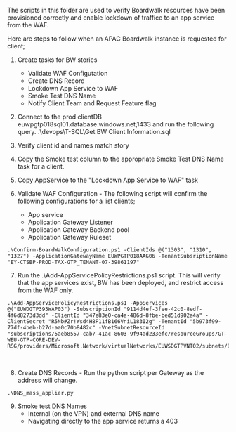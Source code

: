 
The scripts in this folder are used to verify Boardwalk resources have been provisioned correctly and enable lockdown of traffice to an app service from the WAF.

Here are steps to follow when an APAC Boardwalk instance is requested for client;

1. Create tasks for BW stories
    * Validate WAF Configutation
    * Create DNS Record
    * Lockdown App Service to WAF
    * Smoke Test DNS Name
    * Notify Client Team and Request Feature flag

2. Connect to the prod clientDB euwpgtp018sql01.database.windows.net,1433 and run the following query. .\devops\T-SQL\Get BW Client Information.sql

3. Verify client id and names match story

4. Copy the Smoke test column to the appropriate Smoke Test DNS Name task for a client.

5. Copy AppService to the "Lockdown App Service to WAF" task

6. Validate WAF Configuration - The following script will confirm the following configurations for a list clients;
    * App service
    * Application Gateway Listener
    * Application Gateway Backend pool
    * Application Gateway Ruleset
 

~~~
.\Confirm-BoardWalkConfiguration.ps1 -ClientIds @("1303", "1310", "1327") -ApplicationGatewayName EUWPGTP018AAG06 -TenantSubsriptionName "EY-CTSBP-PROD-TAX-GTP_TENANT-07-39861197"
~~~

7. Run the .\Add-AppServicePolicyRestrictions.ps1 script. This will verify that the app services exist, BW has been deployed, and restrict access from the WAF only.

~~~ 
.\Add-AppServicePolicyRestrictions.ps1 -AppServices @("EUWDGTP395WAP03") -SubscriptionId "9114d4ef-3fee-42c0-8edf-4f6d8273d3dd" -ClientId "347e83e0-ca4a-486d-8fbe-bed51d902a4a" -ClientSecret "R5Nb#Zr!Wsd4H8P11fB166VniL183I2g" -TenantId "5b973f99-77df-4beb-b27d-aa0c70b8482c" -VnetSubnetResourceId "subscriptions/5aeb8557-cab7-41ac-8603-9f94ad233efc/resourceGroups/GT-WEU-GTP-CORE-DEV-RSG/providers/Microsoft.Network/virtualNetworks/EUWSDGTPVNT02/subnets/EUWDGTP005SBN02"

~~~
 

8. Create DNS Records - Run the python script per Gateway as the address will change. 

~~~
.\DNS_mass_applier.py
~~~

9. Smoke test DNS Names
    * Internal (on the VPN) and external DNS name
    * Navigating directly to the app service returns a 403
